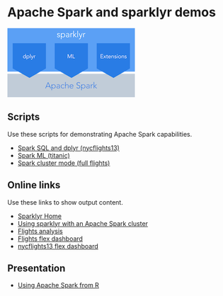 # Apache Spark and sparklyr demos

![](sparklyr-illustration.png)

## Scripts

Use these scripts for demonstrating Apache Spark capabilities.

* [Spark SQL and dplyr (nycflights13)](nycflights13/dplyr.Rmd)
* [Spark ML (titanic)](titanic/notebook-classification.Rmd)
* [Spark cluster mode (full flights)](flights/sparkClusterDemo.Rmd)

## Online links

Use these links to show output content.

* [Sparklyr Home](http://spark.rstudio.com/index.html)
* [Using sparklyr with an Apache Spark cluster](https://beta.rstudioconnect.com/connect/#/apps/1446)
* [Flights analysis](https://beta.rstudioconnect.com/content/1438/)
* [Flights flex dashboard](https://beta.rstudioconnect.com/content/1439)
* [nycflights13 flex dashboard](https://beta.rstudioconnect.com/content/1429/)

## Presentation

* [Using Apache Spark from R](using_apache_spark_from_r.pdf)